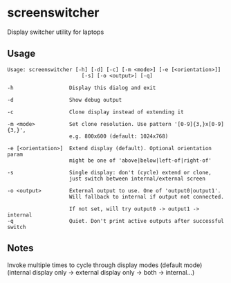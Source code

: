 screenswitcher
==============

Display switcher utility for laptops

Usage
-----

	Usage: screenswitcher [-h] [-d] [-c] [-m <mode>] [-e [<orientation>]]
	                        [-s] [-o <output>] [-q]
	                        
	-h                  Display this dialog and exit
	
	-d                  Show debug output
	
	-c                  Clone display instead of extending it
	
	-m <mode>           Set clone resolution. Use pattern '[0-9]{3,}x[0-9]{3,}',
	                    e.g. 800x600 (default: 1024x768)
	                    
	-e [<orientation>]  Extend display (default). Optional orientation param
	                    might be one of 'above|below|left-of|right-of'
	                    
	-s                  Single display: don't (cycle) extend or clone,
	                    just switch between internal/external screen
                            
	-o <output>         External output to use. One of 'output0|output1'.
	                    Will fallback to internal if output not connected.
	                    
	                    If not set, will try output0 -> output1 -> internal
	-q                  Quiet. Don't print active outputs after successful switch

Notes
-----

Invoke multiple times to cycle through display modes (default mode) 
(internal display only -> external display only -> both -> internal...)
